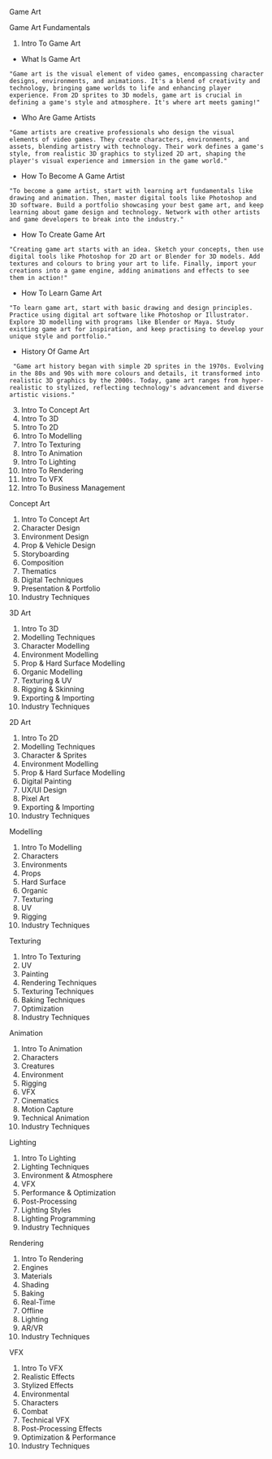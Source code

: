 Game Art

Game Art Fundamentals

1. Intro To Game Art
   
-  What Is Game Art

``` "Game art is the visual element of video games, encompassing character designs, environments, and animations. It's a blend of creativity and technology, bringing game worlds to life and enhancing player experience. From 2D sprites to 3D models, game art is crucial in defining a game's style and atmosphere. It's where art meets gaming!" ``` 
-  Who Are Game Artists

``` "Game artists are creative professionals who design the visual elements of video games. They create characters, environments, and assets, blending artistry with technology. Their work defines a game's style, from realistic 3D graphics to stylized 2D art, shaping the player's visual experience and immersion in the game world." ```

-  How To Become A Game Artist

``` "To become a game artist, start with learning art fundamentals like drawing and animation. Then, master digital tools like Photoshop and 3D software. Build a portfolio showcasing your best game art, and keep learning about game design and technology. Network with other artists and game developers to break into the industry." ```

-  How To Create Game Art

``` "Creating game art starts with an idea. Sketch your concepts, then use digital tools like Photoshop for 2D art or Blender for 3D models. Add textures and colours to bring your art to life. Finally, import your creations into a game engine, adding animations and effects to see them in action!" ```

-  How To Learn Game Art

``` "To learn game art, start with basic drawing and design principles. Practice using digital art software like Photoshop or Illustrator. Explore 3D modelling with programs like Blender or Maya. Study existing game art for inspiration, and keep practising to develop your unique style and portfolio." ```

-  History Of Game Art


``` "Game art history began with simple 2D sprites in the 1970s. Evolving in the 80s and 90s with more colours and details, it transformed into realistic 3D graphics by the 2000s. Today, game art ranges from hyper-realistic to stylized, reflecting technology's advancement and diverse artistic visions."``` 

3. Intro To Concept Art
4. Intro To 3D
5. Intro To 2D
6. Intro To Modelling
7. Intro To Texturing
8. Intro To Animation
9. Intro To Lighting
10. Intro To Rendering
11. Intro To VFX
12. Intro To Business Management

Concept Art
1. Intro To Concept Art
2. Character Design
3. Environment Design
4. Prop & Vehicle Design
5. Storyboarding
6. Composition
7. Thematics
8. Digital Techniques
9. Presentation & Portfolio
10. Industry Techniques

3D Art
1. Intro To 3D
2. Modelling Techniques
3. Character Modelling
4. Environment Modelling
5. Prop & Hard Surface Modelling
6. Organic Modelling
7. Texturing & UV
8. Rigging & Skinning
9. Exporting & Importing
10. Industry Techniques

2D Art
1. Intro To 2D
2. Modelling Techniques
3. Character & Sprites
4. Environment Modelling
5. Prop & Hard Surface Modelling
6. Digital Painting
7. UX/UI Design
8. Pixel Art
9. Exporting & Importing
10. Industry Techniques

Modelling
1. Intro To Modelling
2. Characters
3. Environments
4. Props
5. Hard Surface
6. Organic
7. Texturing
8. UV
9. Rigging
10. Industry Techniques

Texturing
1. Intro To Texturing
2. UV
3. Painting
4. Rendering Techniques
5. Texturing Techniques
6. Baking Techniques
7. Optimization
8. Industry Techniques

Animation
1. Intro To Animation
2. Characters
3. Creatures
4. Environment
5. Rigging
6. VFX
7. Cinematics
8. Motion Capture
9. Technical Animation
10. Industry Techniques

Lighting
1. Intro To Lighting
2. Lighting Techniques
3. Environment & Atmosphere
4. VFX
5. Performance & Optimization
6. Post-Processing
7. Lighting Styles
8. Lighting Programming
9. Industry Techniques

Rendering
1. Intro To Rendering
2. Engines
3. Materials
4. Shading
5. Baking
6. Real-Time
7. Offline
8. Lighting
9. AR/VR
10. Industry Techniques

VFX
1. Intro To VFX
2. Realistic Effects
3. Stylized Effects
4. Environmental
5. Characters
6. Combat
7. Technical VFX
8. Post-Processing Effects
9. Optimization & Performance
10. Industry Techniques
